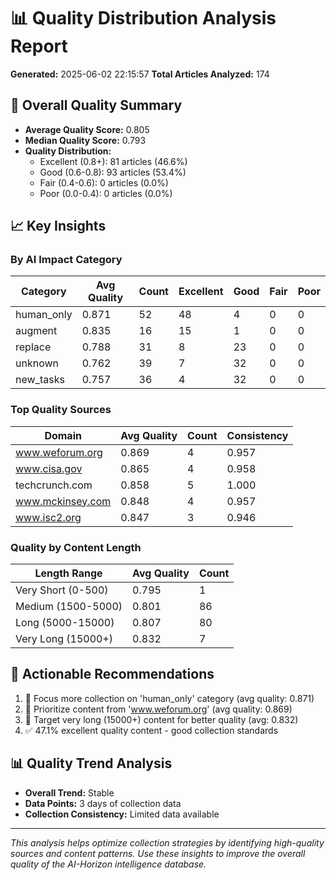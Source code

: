 
# 📊 Quality Distribution Analysis Report

**Generated:** 2025-06-02 22:15:57
**Total Articles Analyzed:** 174

## 🎯 Overall Quality Summary

- **Average Quality Score:** 0.805
- **Median Quality Score:** 0.793
- **Quality Distribution:**
  - Excellent (0.8+): 81 articles (46.6%)
  - Good (0.6-0.8): 93 articles (53.4%)
  - Fair (0.4-0.6): 0 articles (0.0%)
  - Poor (0.0-0.4): 0 articles (0.0%)

## 📈 Key Insights

### By AI Impact Category
| Category | Avg Quality | Count | Excellent | Good | Fair | Poor |
|----------|-------------|-------|-----------|------|------|------|
| human_only | 0.871 | 52 | 48 | 4 | 0 | 0 |
| augment | 0.835 | 16 | 15 | 1 | 0 | 0 |
| replace | 0.788 | 31 | 8 | 23 | 0 | 0 |
| unknown | 0.762 | 39 | 7 | 32 | 0 | 0 |
| new_tasks | 0.757 | 36 | 4 | 32 | 0 | 0 |

### Top Quality Sources
| Domain | Avg Quality | Count | Consistency |
|--------|-------------|--------|-------------|
| www.weforum.org | 0.869 | 4 | 0.957 |
| www.cisa.gov | 0.865 | 4 | 0.958 |
| techcrunch.com | 0.858 | 5 | 1.000 |
| www.mckinsey.com | 0.848 | 4 | 0.957 |
| www.isc2.org | 0.847 | 3 | 0.946 |

### Quality by Content Length
| Length Range | Avg Quality | Count |
|--------------|-------------|-------|
| Very Short (0-500) | 0.795 | 1 |
| Medium (1500-5000) | 0.801 | 86 |
| Long (5000-15000) | 0.807 | 80 |
| Very Long (15000+) | 0.832 | 7 |

## 🎯 Actionable Recommendations

1. 🎯 Focus more collection on 'human_only' category (avg quality: 0.871)
2. 🌟 Prioritize content from 'www.weforum.org' (avg quality: 0.869)
3. 📄 Target very long (15000+) content for better quality (avg: 0.832)
4. ✅ 47.1% excellent quality content - good collection standards


## 📊 Quality Trend Analysis

- **Overall Trend:** Stable
- **Data Points:** 3 days of collection data
- **Collection Consistency:** Limited data available

---

*This analysis helps optimize collection strategies by identifying high-quality sources and content patterns. Use these insights to improve the overall quality of the AI-Horizon intelligence database.*
